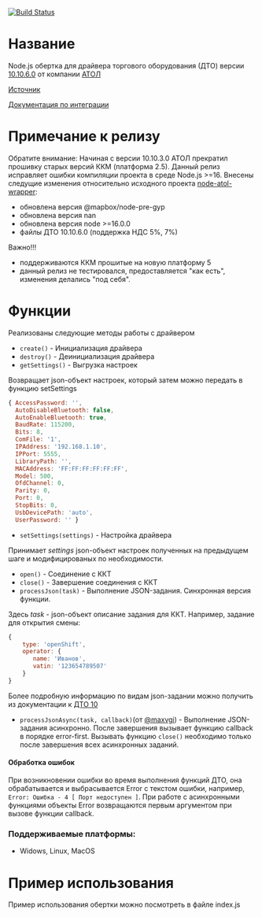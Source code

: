 [![Build Status](https://travis-ci.com/farafonov-alexey/node-atol-wrapper.svg?branch=master)](https://app.travis-ci.com/farafonov-alexey/node-atol-wrapper)

Название
=========
Node.js обертка для драйвера торгового оборудования (ДТО) версии [10.10.6.0](https://fs.atol.ru/_layouts/15/atol.templates/Handlers/FileHandler.ashx?guid=32a1c76d-1166-4536-b8df-d9cc244f3ff2&webUrl=) от компании [АТОЛ](https://www.atol.ru/)

[ Источник ](https://forum.atol.ru/lofiversion/index.php/t34345.html)

[Документация по интеграции](http://integration.atol.ru/)

Примечание к релизу
========
Обратите внимание: Начиная с версии 10.10.3.0 АТОЛ прекратил прошивку старых версий ККМ (платформа 2.5).
Данный релиз исправляет ошибки компиляции проекта в среде Node.js >=16.
Внесены следущие изменения относительно исходного проекта [node-atol-wrapper](https://github.com/farafonov-alexey/node-atol-wrapper):
- обновлена версия @mapbox/node-pre-gyp
- обновлена версия nan
- обновлена версия node >=16.0.0
- файлы ДТО 10.10.6.0 (поддержка НДС 5%, 7%)


Важно!!!
- поддерживаются ККМ прошитые на новую платформу 5
- данный релиз не тестировался, предоставляется "как есть", изменения делались "под себя".


Функции
========
Реализованы следующие методы работы с драйвером
* `create()` -  Инициализация драйвера 
* `destroy()` - Деинициализация драйвера
* `getSettings()` - Выгрузка настроек

Возвращает json-объект настроек, который затем можно передать в функцию setSettings
```js
{ AccessPassword: '',
  AutoDisableBluetooth: false,
  AutoEnableBluetooth: true,
  BaudRate: 115200,
  Bits: 8,
  ComFile: '1',
  IPAddress: '192.168.1.10',
  IPPort: 5555,
  LibraryPath: '',
  MACAddress: 'FF:FF:FF:FF:FF:FF',
  Model: 500,
  OfdChannel: 0,
  Parity: 0,
  Port: 0,
  StopBits: 0,
  UsbDevicePath: 'auto',
  UserPassword: '' }
```
* `setSettings(settings)` - Настройка драйвера

Принимает _settings_ json-объект настроек полученных на предыдущем шаге и модифицированых по необходимости.
* `open()` - Соединение с ККТ
* `close()` - Завершение соединения с ККТ
* `processJson(task)` - Выполнение JSON-задания. Синхронная версия функции.

Здесь _task_ - json-объект описание задания для ККТ. Например, задание для открытия смены:
```js
{
    type: 'openShift',
    operator: {
       name: 'Иванов',
       vatin: '123654789507'
    }
}
```
Более подробную информацию по видам json-задании можно получить из документации к [ДТО 10](http://integration.atol.ru/)
* `processJsonAsync(task, callback)`(от [@maxvgi](https://github.com/maxvgi/node-atol-wrapper)) - Выполнение JSON-задания асинхронно. 
После завершения вызывает функцию callback в порядке error-first. 
Вызывать функцию `close()` необходимо только после завершения всех асинхронных заданий.
#### Обработка ошибок
При возникновении ошибки во время выполнения функций ДТО, она обрабатывается и выбрасывается Error c текстом ошибки, 
например, `Error: Ошибка - 4 [ Порт недоступен ]`. При работе с асинхронными функциями объекты Error возвращаются
первым аргументом при вызове функции callback.

### Поддерживаемые платформы:
* Widows, Linux, MacOS

Пример использования
========
Пример использования обертки можно посмотреть в файле index.js
